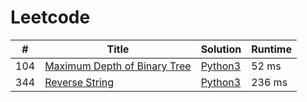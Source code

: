 # Leetcode

| # | Title | Solution | Runtime |
|---| ----- | -------- | ------- |
|104|[ Maximum Depth of Binary Tree](https://leetcode.com/problems/maximum-depth-of-binary-tree/)|[Python3](./solutions/104.%20Maximum%20Depth%20of%20Binary%20Tree.py)|52 ms|
|344|[ Reverse String](https://leetcode.com/problems/reverse-string/)|[Python3](./solutions/344.%20Reverse%20String.py)|236 ms|
